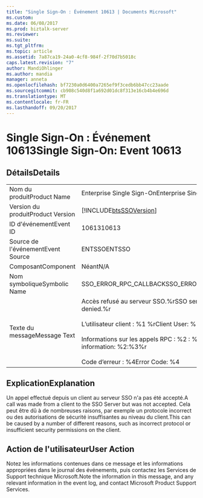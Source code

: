 ```yaml
---
title: "Single Sign-On : Événement 10613 | Documents Microsoft"
ms.custom: 
ms.date: 06/08/2017
ms.prod: biztalk-server
ms.reviewer: 
ms.suite: 
ms.tgt_pltfrm: 
ms.topic: article
ms.assetid: 7a87ca19-24a0-4cf8-984f-2f70d7b5018c
caps.latest.revision: "7"
author: MandiOhlinger
ms.author: mandia
manager: anneta
ms.openlocfilehash: bf7230a0d6400a7265ef9f3cedb6bb47cc23aade
ms.sourcegitcommit: cb908c540d8f1a692d01dc8f313e16cb4b4e696d
ms.translationtype: MT
ms.contentlocale: fr-FR
ms.lasthandoff: 09/20/2017
---
```

# <a name="single-sign-on-event-10613"></a><span data-ttu-id="a43b9-102">Single Sign-On : Événement 10613</span><span class="sxs-lookup"><span data-stu-id="a43b9-102">Single Sign-On: Event 10613</span></span>
## <a name="details"></a><span data-ttu-id="a43b9-103">Détails</span><span class="sxs-lookup"><span data-stu-id="a43b9-103">Details</span></span>  
  
|||  
|-|-|  
|<span data-ttu-id="a43b9-104">Nom du produit</span><span class="sxs-lookup"><span data-stu-id="a43b9-104">Product Name</span></span>|<span data-ttu-id="a43b9-105">Enterprise Single Sign-On</span><span class="sxs-lookup"><span data-stu-id="a43b9-105">Enterprise Single Sign-On</span></span>|  
|<span data-ttu-id="a43b9-106">Version du produit</span><span class="sxs-lookup"><span data-stu-id="a43b9-106">Product Version</span></span>|[!INCLUDE[btsSSOVersion](../includes/btsssoversion-md.md)]|  
|<span data-ttu-id="a43b9-107">ID d'événement</span><span class="sxs-lookup"><span data-stu-id="a43b9-107">Event ID</span></span>|<span data-ttu-id="a43b9-108">10613</span><span class="sxs-lookup"><span data-stu-id="a43b9-108">10613</span></span>|  
|<span data-ttu-id="a43b9-109">Source de l'événement</span><span class="sxs-lookup"><span data-stu-id="a43b9-109">Event Source</span></span>|<span data-ttu-id="a43b9-110">ENTSSO</span><span class="sxs-lookup"><span data-stu-id="a43b9-110">ENTSSO</span></span>|  
|<span data-ttu-id="a43b9-111">Composant</span><span class="sxs-lookup"><span data-stu-id="a43b9-111">Component</span></span>|<span data-ttu-id="a43b9-112">Néant</span><span class="sxs-lookup"><span data-stu-id="a43b9-112">N/A</span></span>|  
|<span data-ttu-id="a43b9-113">Nom symbolique</span><span class="sxs-lookup"><span data-stu-id="a43b9-113">Symbolic Name</span></span>|<span data-ttu-id="a43b9-114">SSO_ERROR_RPC_CALLBACK</span><span class="sxs-lookup"><span data-stu-id="a43b9-114">SSO_ERROR_RPC_CALLBACK</span></span>|  
|<span data-ttu-id="a43b9-115">Texte du message</span><span class="sxs-lookup"><span data-stu-id="a43b9-115">Message Text</span></span>|<span data-ttu-id="a43b9-116">Accès refusé au serveur SSO.%r</span><span class="sxs-lookup"><span data-stu-id="a43b9-116">SSO server access denied.%r</span></span><br /><br /> <span data-ttu-id="a43b9-117">L’utilisateur client : %1 %r</span><span class="sxs-lookup"><span data-stu-id="a43b9-117">Client User: %1%r</span></span><br /><br /> <span data-ttu-id="a43b9-118">Informations sur les appels RPC : %2 : %3 %r</span><span class="sxs-lookup"><span data-stu-id="a43b9-118">RPC call information: %2:%3%r</span></span><br /><br /> <span data-ttu-id="a43b9-119">Code d’erreur : %4</span><span class="sxs-lookup"><span data-stu-id="a43b9-119">Error Code: %4</span></span>|  
  
## <a name="explanation"></a><span data-ttu-id="a43b9-120">Explication</span><span class="sxs-lookup"><span data-stu-id="a43b9-120">Explanation</span></span>  
 <span data-ttu-id="a43b9-121">Un appel effectué depuis un client au serveur SSO n'a pas été accepté.</span><span class="sxs-lookup"><span data-stu-id="a43b9-121">A call was made from a client to the SSO Server but was not accepted.</span></span> <span data-ttu-id="a43b9-122">Cela peut être dû à de nombreuses raisons, par exemple un protocole incorrect ou des autorisations de sécurité insuffisantes au niveau du client.</span><span class="sxs-lookup"><span data-stu-id="a43b9-122">This can be caused by a number of different reasons, such as incorrect protocol or insufficient security permissions on the client.</span></span>  
  
## <a name="user-action"></a><span data-ttu-id="a43b9-123">Action de l'utilisateur</span><span class="sxs-lookup"><span data-stu-id="a43b9-123">User Action</span></span>  
 <span data-ttu-id="a43b9-124">Notez les informations contenues dans ce message et les informations appropriées dans le journal des événements, puis contactez les Services de Support technique Microsoft.</span><span class="sxs-lookup"><span data-stu-id="a43b9-124">Note the information in this message, and any relevant information in the event log, and contact Microsoft Product Support Services.</span></span>